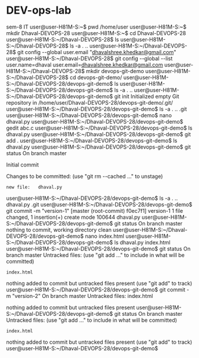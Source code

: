 # DEV-ops-lab
sem-8 IT
user@user-H81M-S:~$ pwd
/home/user
user@user-H81M-S:~$ mkdir Dhaval-DEVOPS-28
user@user-H81M-S:~$ cd Dhaval-DEVOPS-28
user@user-H81M-S:~/Dhaval-DEVOPS-28$ ls
user@user-H81M-S:~/Dhaval-DEVOPS-28$ ls -a
.  ..
user@user-H81M-S:~/Dhaval-DEVOPS-28$ git config --global user.email "dhavalshree.khedkar@gmail.com"
user@user-H81M-S:~/Dhaval-DEVOPS-28$ git config --global --list 
user.name=dhaval
user.email=dhavalshree.khedkar@gmail.com
user@user-H81M-S:~/Dhaval-DEVOPS-28$ mkdir devops-git-demo
user@user-H81M-S:~/Dhaval-DEVOPS-28$ cd devops-git-demo/
user@user-H81M-S:~/Dhaval-DEVOPS-28/devops-git-demo$ ls
user@user-H81M-S:~/Dhaval-DEVOPS-28/devops-git-demo$ ls -a
.  ..
user@user-H81M-S:~/Dhaval-DEVOPS-28/devops-git-demo$ git init
Initialized empty Git repository in /home/user/Dhaval-DEVOPS-28/devops-git-demo/.git/
user@user-H81M-S:~/Dhaval-DEVOPS-28/devops-git-demo$ ls -a
.  ..  .git
user@user-H81M-S:~/Dhaval-DEVOPS-28/devops-git-demo$ nano dhaval.py
user@user-H81M-S:~/Dhaval-DEVOPS-28/devops-git-demo$ gedit abc.c
user@user-H81M-S:~/Dhaval-DEVOPS-28/devops-git-demo$ ls
dhaval.py
user@user-H81M-S:~/Dhaval-DEVOPS-28/devops-git-demo$ git add .
user@user-H81M-S:~/Dhaval-DEVOPS-28/devops-git-demo$ ls
dhaval.py
user@user-H81M-S:~/Dhaval-DEVOPS-28/devops-git-demo$ git status
On branch master

Initial commit

Changes to be committed:
  (use "git rm --cached <file>..." to unstage)

	new file:   dhaval.py

user@user-H81M-S:~/Dhaval-DEVOPS-28/devops-git-demo$ ls -a
.  ..  dhaval.py  .git
user@user-H81M-S:~/Dhaval-DEVOPS-28/devops-git-demo$ git commit -m "version-1"
[master (root-commit) f0ec7f1] version-1
 1 file changed, 1 insertion(+)
 create mode 100644 dhaval.py
user@user-H81M-S:~/Dhaval-DEVOPS-28/devops-git-demo$ git status
On branch master
nothing to commit, working directory clean
user@user-H81M-S:~/Dhaval-DEVOPS-28/devops-git-demo$ nano index.html
user@user-H81M-S:~/Dhaval-DEVOPS-28/devops-git-demo$ ls
dhaval.py  index.html
user@user-H81M-S:~/Dhaval-DEVOPS-28/devops-git-demo$ git status
On branch master
Untracked files:
  (use "git add <file>..." to include in what will be committed)

	index.html

nothing added to commit but untracked files present (use "git add" to track)
user@user-H81M-S:~/Dhaval-DEVOPS-28/devops-git-demo$ git commit -m "version-2"
On branch master
Untracked files:
	index.html

nothing added to commit but untracked files present
user@user-H81M-S:~/Dhaval-DEVOPS-28/devops-git-demo$ git status
On branch master
Untracked files:
  (use "git add <file>..." to include in what will be committed)

	index.html

nothing added to commit but untracked files present (use "git add" to track)
user@user-H81M-S:~/Dhaval-DEVOPS-28/devops-git-demo$ 
